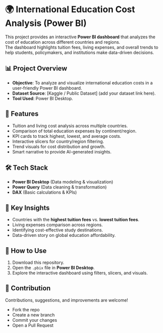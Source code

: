 # 🌍 International Education Cost Analysis (Power BI)

This project provides an interactive **Power BI dashboard** that analyzes the cost of education across different countries and regions.  
The dashboard highlights tuition fees, living expenses, and overall trends to help students, policymakers, and institutions make data-driven decisions.

## 📊 Project Overview
- **Objective**: To analyze and visualize international education costs in a user-friendly Power BI dashboard.  
- **Dataset Source**: [Kaggle / Public Dataset] (add your dataset link here).  
- **Tool Used**: Power BI Desktop.  

## 🚀 Features
- Tuition and living cost analysis across multiple countries.
- Comparison of total education expenses by continent/region.
- KPI cards to track highest, lowest, and average costs.
- Interactive slicers for country/region filtering.
- Trend visuals for cost distribution and growth.
- Smart narrative to provide AI-generated insights.

## 🛠️ Tech Stack
- **Power BI Desktop** (Data modeling & visualization)  
- **Power Query** (Data cleaning & transformation)  
- **DAX** (Basic calculations & KPIs)  

## 📌 Key Insights
- Countries with the **highest tuition fees** vs. **lowest tuition fees**.  
- Living expenses comparison across regions.  
- Identifying cost-effective study destinations.  
- Data-driven story on global education affordability.  

## 📝 How to Use
1. Download this repository.  
2. Open the `.pbix` file in **Power BI Desktop**.  
3. Explore the interactive dashboard using filters, slicers, and visuals.  

## 🤝 Contribution
Contributions, suggestions, and improvements are welcome!  
- Fork the repo  
- Create a new branch  
- Commit your changes  
- Open a Pull Request  

